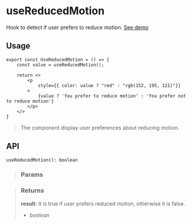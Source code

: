 # useReducedMotion
Hook to detect if user prefers to reduce motion. [See demo](https://ndriadev.github.io/react-tools/#/hooks/api-dom/useReducedMotion)

## Usage

```tsx
export const UseReducedMotion = () => {
	const value = useReducedMotion();

	return <>
		<p
			style={{ color: value ? "red" : "rgb(152, 195, 121)"}}
		>
			{value ? 'You prefer to reduce motion' : 'You prefer not to reduce motion'}
		</p>
	</>
}
```

> The component display user preferences about reducing motion.


## API

```tsx
useReducedMotion(): boolean
```

> ### Params
>
>
>

> ### Returns
>
> __result__: it is true if user prefers reduced motion, otherwise it is false.
> - _boolean_  
>